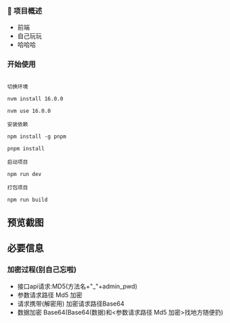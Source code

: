 ### 🌈 项目概述

* 前端
* 自己玩玩
* 哈哈哈

### 开始使用

```

切换环境

nvm install 16.0.0

nvm use 16.0.0

安装依赖

npm install -g pnpm

pnpm install

启动项目

npm run dev

打包项目

npm run build

```

## 预览截图

## 必要信息

### 加密过程(别自己忘啦)
* 接口api请求:MD5(方法名+"_"+admin_pwd)
* 参数请求路径 Md5 加密
* 请求携带(解密用) 加密请求路径Base64
* 数据加密 Base64(Base64(数据)和<参数请求路径 Md5 加密>找地方随便扔)